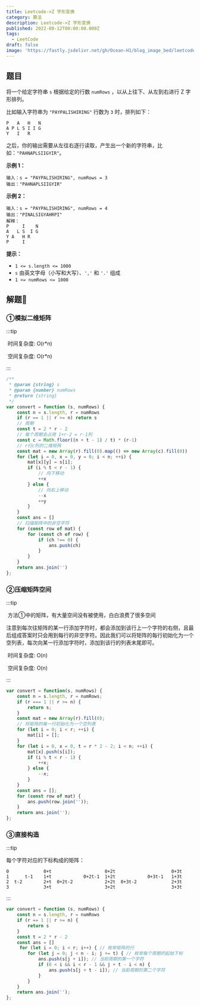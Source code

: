 ```yaml
---
title: Leetcode->Z 字形变换
category: 算法
description: Leetcode->Z 字形变换
published: 2022-08-12T00:00:00.000Z
tags:
  - LeetCode
draft: false
image: 'https://fastly.jsdelivr.net/gh/Ocean-H1/blog_image_bed/leetcode.png'
---
```


## 题目

将一个给定字符串 `s` 根据给定的行数 `numRows` ，以从上往下、从左到右进行 Z 字形排列。

比如输入字符串为 `"PAYPALISHIRING"` 行数为 `3` 时，排列如下：

```
P   A   H   N
A P L S I I G
Y   I   R
```

之后，你的输出需要从左往右逐行读取，产生出一个新的字符串，比如：`"PAHNAPLSIIGYIR"`。

**示例 1：**

```
输入：s = "PAYPALISHIRING", numRows = 3
输出："PAHNAPLSIIGYIR"
```

**示例 2：**

```
输入：s = "PAYPALISHIRING", numRows = 4
输出："PINALSIGYAHRPI"
解释：
P     I    N
A   L S  I G
Y A   H R
P     I
```

**提示：**

- `1 <= s.length <= 1000`
- `s` 由英文字母（小写和大写）、`','` 和 `'.'` 组成
- `1 <= numRows <= 1000`

## 解题:key:

### ①模拟二维矩阵

:::tip

​	时间复杂度: O(r*n)

​	空间复杂度: O(r*n)

:::

```javascript
/**
 * @param {string} s
 * @param {number} numRows
 * @return {string}
 */
var convert = function (s, numRows) {
    const n = s.length, r = numRows
    if (r == 1 || r >= n) return s
    // 周期
    const t = 2 * r - 2
    // 每个周期会占用 1+r-2 = r-1列
    const c = Math.floor((n + t - 1) / t) * (r-1)
    // r行c列的二维矩阵
    const mat = new Array(r).fill(0).map(() => new Array(c).fill(0))
    for (let i = 0, x = 0, y = 0; i < n; ++i) {
        mat[x][y] = s[i];
        if (i % t < r - 1) {
            // 向下移动
            ++x
        } else {
            // 向右上移动
            --x
            ++y
        }
    }
    const ans = []
    // 扫描矩阵中的非空字符
    for (const row of mat) {
        for (const ch of row) {
            if (ch !== 0) {
                ans.push(ch)
            }
        }
    }
    return ans.join('')
};
```

### ②压缩矩阵空间

:::tip

​	方法①中的矩阵，有大量空间没有被使用，白白浪费了很多空间

​	注意到每次往矩阵的某一行添加字符时，都会添加到该行上一个字符的右侧，且最后组成答案时只会用到每行的非空字符。因此我们可以将矩阵的每行初始化为一个空列表，每次向某一行添加字符时，添加到该行的列表末尾即可。

​	时间复杂度: O(n)

​	空间复杂度: O(n)

:::

```javascript
var convert = function(s, numRows) {
    const n = s.length, r = numRows;
    if (r === 1 || r >= n) {
        return s;
    }
    const mat = new Array(r).fill(0);
    // 将矩阵的每一行初始化为一个空列表
    for (let i = 0; i < r; ++i) {
        mat[i] = [];
    }
    for (let i = 0, x = 0, t = r * 2 - 2; i < n; ++i) {
        mat[x].push(s[i]);
        if (i % t < r - 1) {
            ++x;
        } else {
            --x;
        }
    }
    const ans = [];
    for (const row of mat) {
        ans.push(row.join(''));
    }
    return ans.join('');
};
```

### ③直接构造

:::tip

每个字符对应的下标构成的矩阵：

```basic
0             0+t                    0+2t                     0+3t
1      t-1    1+t            0+2t-1  1+2t            0+3t-1   1+3t
2  t-2        2+t  0+2t-2            2+2t  0+3t-2             2+3t  
3             3+t                    3+2t                     3+3t
```

:::

```javascript
var convert = function (s, numRows) {
    const n = s.length, r = numRows
    if (r == 1 || r >= n) {
        return s
    }
    const t = 2 * r - 2
    const ans = []
     for (let i = 0; i < r; i++) { // 枚举矩阵的行
        for (let j = 0; j < n - i; j += t) { // 枚举每个周期的起始下标
            ans.push(s[j + i]); // 当前周期的第一个字符
            if (0 < i && i < r - 1 && j + t - i < n) {
                ans.push(s[j + t - i]); // 当前周期的第二个字符
            }
        }
    }
    return ans.join('');
};
```

